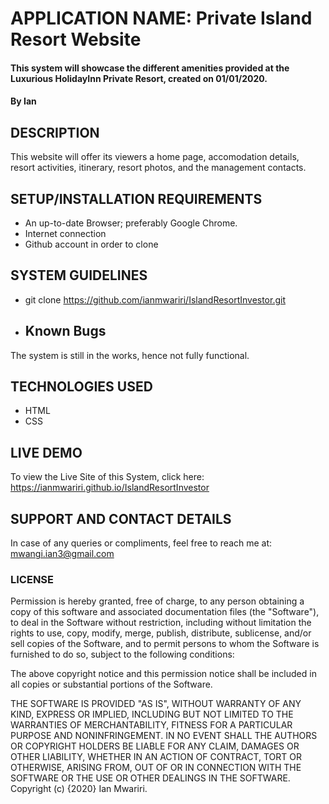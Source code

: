 # APPLICATION NAME: Private Island Resort Website
#### This system will showcase the different amenities provided at the Luxurious HolidayInn Private Resort, created on 01/01/2020.
#### By Ian
## DESCRIPTION
This website will offer its viewers a home page, accomodation details, resort activities, itinerary, resort photos, and the management contacts.
## SETUP/INSTALLATION REQUIREMENTS
* An up-to-date Browser; preferably Google Chrome.
* Internet connection
* Github account in order to clone
## SYSTEM GUIDELINES
* git clone https://github.com/ianmwariri/IslandResortInvestor.git
* ## Known Bugs
The system is still in the works, hence not fully functional.
## TECHNOLOGIES USED
* HTML
* CSS
## LIVE DEMO
To view the Live Site of this System, click here: https://ianmwariri.github.io/IslandResortInvestor
## SUPPORT AND CONTACT DETAILS
In case of any queries or compliments, feel free to reach me at: mwangi.ian3@gmail.com 
### LICENSE
Permission is hereby granted, free of charge, to any person obtaining a copy of this software and associated documentation files (the "Software"), to deal in the Software without restriction, including without limitation the rights to use, copy, modify, merge, publish, distribute, sublicense, and/or sell copies of the Software, and to permit persons to whom the Software is furnished to do so, subject to the following conditions:

The above copyright notice and this permission notice shall be included in all copies or substantial portions of the Software.

THE SOFTWARE IS PROVIDED "AS IS", WITHOUT WARRANTY OF ANY KIND, EXPRESS OR IMPLIED, INCLUDING BUT NOT LIMITED TO THE WARRANTIES OF MERCHANTABILITY, FITNESS FOR A PARTICULAR PURPOSE AND NONINFRINGEMENT. IN NO EVENT SHALL THE AUTHORS OR COPYRIGHT HOLDERS BE LIABLE FOR ANY CLAIM, DAMAGES OR OTHER LIABILITY, WHETHER IN AN ACTION OF CONTRACT, TORT OR OTHERWISE, ARISING FROM, OUT OF OR IN CONNECTION WITH THE SOFTWARE OR THE USE OR OTHER DEALINGS IN THE SOFTWARE.
Copyright (c) {2020} Ian Mwariri.
